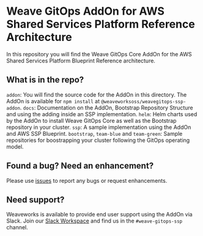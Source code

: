 # Weave GitOps AddOn for AWS Shared Services Platform Reference Architecture

In this repository you will find the Weave GitOps Core AddOn for the AWS Shared Services Platform Blueprint Reference architecture.

## What is in the repo?

`addon`: You will find the source code for the AddOn in this directory. The AddOn is available for `npm install` at `@weaveworksoss/weavegitops-ssp-addon`.
`docs`: Documentation on the AddOn, Bootstrap Repository Structure and using the adding inside an SSP implementation.
`helm`: Helm charts used by the AddOn to install Weave GitOps Core as well as the Bootstrap repository in your cluster.
`ssp`: A sample implementation using the AddOn and AWS SSP Blueprint.
`bootstrap`, `team-blue` and `team-green`: Sample repositories for boostrapping your cluster following the GitOps operating model.

## Found a bug? Need an enhancement?

Please use [issues](#issues) to report any bugs or request enhancements.

## Need support?

Weaveworks is available to provide end user support using the AddOn via Slack. Join our [Slack Workspace](https://slack.weave.works) and find us in the `#weave-gitops-ssp` channel.